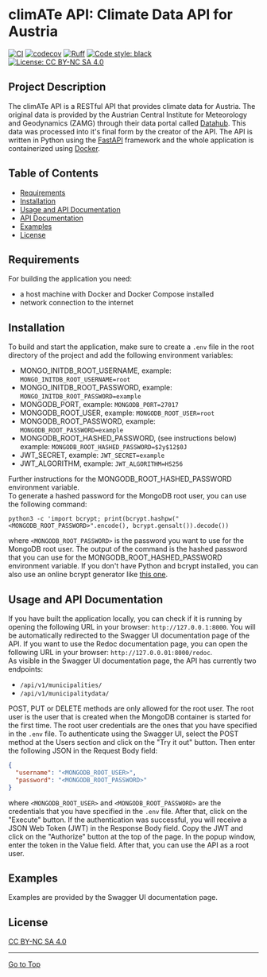 # climATe API: Climate Data API for Austria

[![CI](https://github.com/ilgatto88/climate_api/actions/workflows/test.yml/badge.svg)](https://github.com/ilgatto88/climate_api/actions/workflows/test.yml) [![codecov](https://codecov.io/github/ilgatto88/climate_api/branch/master/graph/badge.svg?token=CG91QI9FRV)](https://codecov.io/github/ilgatto88/climate_api) [![Ruff](https://img.shields.io/endpoint?url=https://raw.githubusercontent.com/charliermarsh/ruff/main/assets/badge/v2.json)](https://github.com/astral-sh/ruff) [![Code style: black](https://img.shields.io/badge/code%20style-black-000000.svg)](https://github.com/psf/black)  
[![License: CC BY-NC SA 4.0](https://img.shields.io/badge/license-CC%20BY--NC--SA%204.0-orange)](https://creativecommons.org/licenses/by-nc-nd/4.0/legalcode)

## Project Description

The climATe API is a RESTful API that provides climate data for Austria. The original data is provided by the Austrian Central Institute for Meteorology and Geodynamics (ZAMG) through their data portal called [Datahub](https://data.hub.zamg.ac.at/). This data was processed into it's final form by the creator of the API. The API is written in Python using the [FastAPI](https://fastapi.tiangolo.com/) framework and the whole application is containerized using [Docker](https://www.docker.com/).

## Table of Contents

- [Requirements](#requirements)
- [Installation](#installation)
- [Usage and API Documentation](#usage-and-api-documentation)
- [API Documentation](#api-documentation)
- [Examples](#examples)
- [License](#license)

## Requirements

For building the application you need:

- a host machine with Docker and Docker Compose installed
- network connection to the internet

## Installation

To build and start the application, make sure to create a `.env` file in the root directory of the project and add the following environment variables:

- MONGO_INITDB_ROOT_USERNAME, example: `MONGO_INITDB_ROOT_USERNAME=root`
- MONGO_INITDB_ROOT_PASSWORD, example: `MONGO_INITDB_ROOT_PASSWORD=example`
- MONGODB_PORT, example: `MONGODB_PORT=27017`
- MONGODB_ROOT_USER, example: `MONGODB_ROOT_USER=root`
- MONGODB_ROOT_PASSWORD, example: `MONGODB_ROOT_PASSWORD=example`
- MONGODB_ROOT_HASHED_PASSWORD, (see instructions below) example: `MONGODB_ROOT_HASHED_PASSWORD=$2y$12$0J`
- JWT_SECRET, example: `JWT_SECRET=example`
- JWT_ALGORITHM, example: `JWT_ALGORITHM=HS256`

Further instructions for the MONGODB_ROOT_HASHED_PASSWORD environment variable.  
To generate a hashed password for the MongoDB root user, you can use the following command:

`python3 -c 'import bcrypt; print(bcrypt.hashpw("<MONGODB_ROOT_PASSWORD>".encode(), bcrypt.gensalt()).decode())`

where `<MONGODB_ROOT_PASSWORD>` is the password you want to use for the MongoDB root user. The output of the command is the hashed password that you can use for the MONGODB_ROOT_HASHED_PASSWORD environment variable. If you don't have Python and bcrypt installed, you can also use an online bcrypt generator like [this one](https://bcrypt-generator.com/).

## Usage and API Documentation

If you have built the application locally, you can check if it is running by opening the following URL in your browser: `http://127.0.0.1:8000`. You will be automatically redirected to the Swagger UI documentation page of the API. If you want to use the Redoc documentation page, you can open the following URL in your browser: `http://127.0.0.01:8000/redoc`.  
As visible in the Swagger UI documentation page, the API has currently two endpoints:

- `/api/v1/municipalities/`
- `/api/v1/municipalitydata/`

POST, PUT or DELETE methods are only allowed for the root user. The root user is the user that is created when the MongoDB container is started for the first time. The root user credentials are the ones that you have specified in the `.env` file. To authenticate using the Swagger UI, select the POST method at the Users section and click on the "Try it out" button. Then enter the following JSON in the Request Body field:

```json
{
  "username": "<MONGODB_ROOT_USER>",
  "password": "<MONGODB_ROOT_PASSWORD>"
}
```

where `<MONGODB_ROOT_USER>` and `<MONGODB_ROOT_PASSWORD>` are the credentials that you have specified in the `.env` file. After that, click on the "Execute" button. If the authentication was successful, you will receive a JSON Web Token (JWT) in the Response Body field. Copy the JWT and click on the "Authorize" button at the top of the page. In the popup window, enter the token in the Value field. After that, you can use the API as a root user.

## Examples

Examples are provided by the Swagger UI documentation page.

## License

[CC BY-NC SA 4.0](LICENSE)

---

[Go to Top](#table-of-contents)
